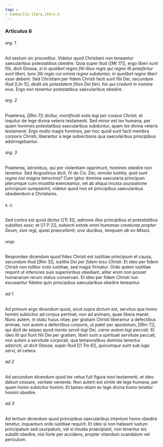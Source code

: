 ```yaml
---
tags : 
- Summa/IIa-IIæ/q.104/a.6
---
```


### Articulus 6

###### arg. 1
Ad sextum sic proceditur. Videtur quod Christiani non teneantur saecularibus potestatibus obedire. Quia super illud [[Mt 17]], ergo liberi sunt filii, dicit Glossa, *si in quolibet regno filii illius regis qui regno illi praefertur sunt liberi, tunc filii regis cui omnia regna subduntur, in quolibet regno liberi esse debent*. Sed Christiani per fidem Christi facti sunt filii Dei, secundum illud [[Jn 1]], *dedit eis potestatem filios Dei fieri, his qui credunt in nomine eius*. Ergo non tenentur potestatibus saecularibus obedire.

###### arg. 2
Praeterea, [[Rm 7]] dicitur, *mortificati estis legi per corpus Christi*, et loquitur de lege divina veteris testamenti. Sed minor est lex humana, per quam homines potestatibus saecularibus subduntur, quam lex divina veteris testamenti. Ergo multo magis homines, per hoc quod sunt facti membra corporis Christi, liberantur a lege subiectionis qua saecularibus principibus adstringebantur.

###### arg. 3
Praeterea, latronibus, qui per violentiam opprimunt, homines obedire non tenentur. Sed Augustinus dicit, IV de Civ. Dei, *remota iustitia, quid sunt regna nisi magna latrocinia?* Cum igitur dominia saecularia principum plerumque cum iniustitia exerceantur, vel ab aliqua iniusta usurpatione principium sumpserint, videtur quod non sit principibus saecularibus obediendum a Christianis.

###### s. c.
Sed contra est quod dicitur [[Tt 3]], *admone illos principibus et potestatibus subditos esse*; et [[1 P 2]], *subiecti estote omni humanae creaturae propter Deum, sive regi, quasi praecellenti; sive ducibus, tanquam ab eo Missis*.

###### resp.
Respondeo dicendum quod fides Christi est iustitiae principium et causa, secundum illud [[Rm 3]], *iustitia Dei per fidem Iesu Christi*. Et ideo per fidem Christi non tollitur ordo iustitiae, sed magis firmatur. Ordo autem iustitiae requirit ut inferiores suis superioribus obediant, aliter enim non posset humanarum rerum status conservari. Et ideo per fidem Christi non excusantur fideles quin principibus saecularibus obedire teneantur.

###### ad 1
Ad primum ergo dicendum quod, sicut supra dictum est, servitus qua homo homini subiicitur ad corpus pertinet, non ad animam, quae libera manet. Nunc autem, in statu huius vitae, per gratiam Christi liberamur a defectibus animae, non autem a defectibus corporis, ut patet per apostolum, [[Rm 7]], qui dicit de seipso quod *mente servit legi Dei, carne autem legi peccati*. Et ideo illi qui fiunt filii Dei per gratiam, liberi sunt a spirituali servitute peccati, non autem a servitute corporali, qua temporalibus dominis tenentur adstricti, ut dicit Glossa, super illud [[1 Tm 6]], *quicumque sunt sub iugo servi,* et cetera.

###### ad 2
Ad secundum dicendum quod lex vetus fuit figura novi testamenti, et ideo debuit cessare, veritate veniente. Non autem est simile de lege humana, per quam homo subiicitur homini. Et tamen etiam ex lege divina homo tenetur homini obedire.

###### ad 3
Ad tertium dicendum quod principibus saecularibus intantum homo obedire tenetur, inquantum ordo iustitiae requirit. Et ideo si non habeant iustum principatum sed usurpatum, vel si iniusta praecipiant, non tenentur eis subditi obedire, nisi forte per accidens, propter vitandum scandalum vel periculum.

